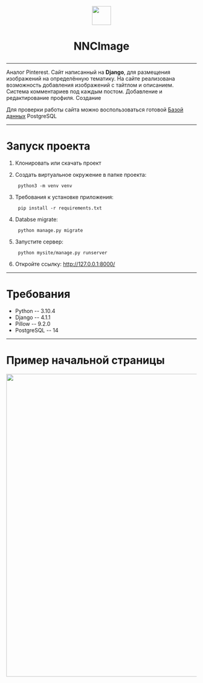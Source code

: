 <p align="center"><img src="https://user-images.githubusercontent.com/86917587/205442678-038f1e15-cc09-4f74-8462-86b0757f3eab.svg" width="50"></p>
<h1><p align="center">NNCImage</p></h1>

***

   Аналог Pinterest. Сайт написанный на __Django__, для размещения изображений на определённую тематику. 
На сайте реализована возможность добавления изображений с тайтлом и описанием. Система комментариев под каждым постом. Добавление и редактирование профиля. Создание 

   Для проверки работы сайта можно воспользоваться готовой [Базой данных](https://disk.yandex.ru/d/S9eO1qiQkU-0yA) PostgreSQL

*** 
# Запуск проекта 

1) Клонировать или скачать проект
3) Создать виртуальное окружение в папке проекта: 

        python3 -m venv venv

4) Требования к установке приложения: 

        pip install -r requirements.txt

5) Databse migrate: 

        python manage.py migrate

6) Запустите сервер: 

        python mysite/manage.py runserver

7) Откройте ссылку: http://127.0.0.1:8000/




***

<h1> Требования </h1>

- Python -- 3.10.4
- Django -- 4.1.1
- Pillow -- 9.2.0
- PostgreSQL -- 14

***
# Пример начальной страницы

<p  align="center"><img src="https://user-images.githubusercontent.com/86917587/205442668-444d0ff5-b39d-49a6-88cc-736a28e01572.png" width="800"></p>


